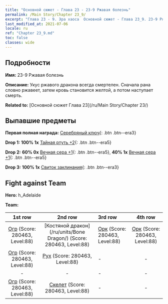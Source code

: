 ```yaml
---
title: "Основной сюжет - Глава 23 - 23-9 Ржавая болезнь"
permalink: /Main Story/Chapter 23_9/
excerpt: "Глава 23 - 9. Эра хаоса  Основной сюжет - Глава 23_9. 23-9 Ржавая болезнь"
last_modified_at: 2021-07-06
locale: ru
ref: "Chapter 23_9.md"
toc: false
classes: wide
---
```


## Подробности

 **Имя:** 23-9 Ржавая болезнь

 **Описание:** Укус ржавого дракона всегда смертелен. Сначала рана словно ржавеет, затем кровь становится желтой, а потом наступает смерть.

 **Related to:** [Основной сюжет Глава 23](/ru/Main Story/Chapter 23/)

## Выпавшие предметы

 **Первая полная награда:** [Серебряный ключ](/ItemsRU/con_693/){: .btn .btn--era3}

 **Drop 1:** **100% 1x** [Тайная ртуть +2](/ItemsRU/mat_77/){: .btn .btn--era5}

 **Drop 2:** **60% 0x** [Вечная сера +1](/ItemsRU/mat_71/){: .btn .btn--era5}, **40% 1x** [Вечная сера +1](/ItemsRU/mat_71/){: .btn .btn--era5}

 **Drop 3:** **100% 1x** [Свиток заклинания](/ItemsRU/con_694/){: .btn .btn--era3}


## Fight against Team
 **Hero:** h_Adelaide

 **Team:**


  | 1st row | 2nd row | 3rd row | 4th row |
  |:----:|:----:|:----|:----:|
  | [Огр](/ru/units/Ogre/) (Score: 280463, Level:88)  | [Костяной дракон](/ru/units/Bone Dragon/) (Score: 280463, Level:88)  | [Орк](/ru/units/Orc/) (Score: 280463, Level:88)  | [Орк](/ru/units/Orc/) (Score: 280463, Level:88)  |
  | [Огр](/ru/units/Ogre/) (Score: 280463, Level:88)  | [Рух](/ru/units/Roc/) (Score: 280463, Level:88)  | - | - |
  | - | - | - | - |
  | [Огр](/ru/units/Ogre/) (Score: 280463, Level:88)  | [Скелет](/ru/units/Skeleton/) (Score: 280463, Level:88)  | - | - |


